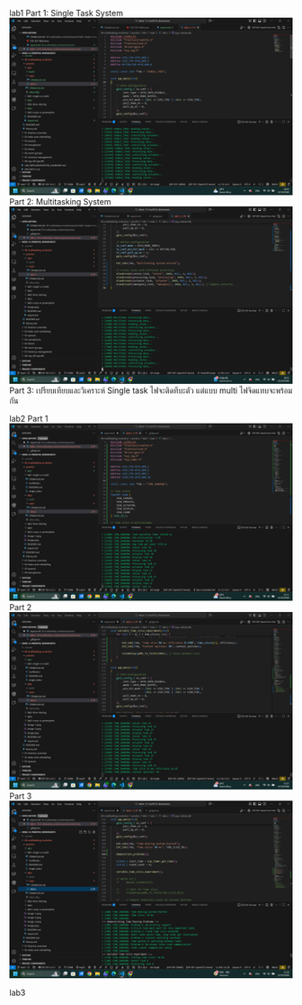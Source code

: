lab1 
Part 1: Single Task System
![alt text](image.png)
Part 2: Multitasking System
![alt text](image-1.png)
Part 3: เปรียบเทียบและวิเคราะห์
Single task ไฟจะติดทีบะตัว แต่แบบ multi ไฟจิดแทบจะพร้อมกัน


lab2
Part 1
![alt text](image-2.png)
Part 2
![alt text](image-3.png)
Part 3
![alt text](image-4.png)


lab3
